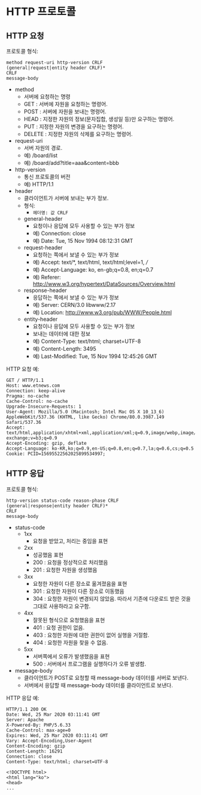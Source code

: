# HTTP 프로토콜

## HTTP 요청

프로토콜 형식:

```
method request-uri http-version CRLF
(general|request|entity header CRLF)*
CRLF
message-body
```

- method 
  - 서버에 요청하는 명령
  - GET : 서버에 자원을 요청하는 명령어.
  - POST : 서버에 자원을 보내는 명령어.
  - HEAD : 지정한 자원의 정보(문자집합, 생성일 등)만 요구하는 명령어.
  - PUT : 지정한 자원의 변경을 요구하는 명령어.
  - DELETE : 지정한 자원의 삭제를 요구하는 명령어.
- request-uri
  - 서버 자원의 경로.
  - 예) /board/list
  - 예) /board/add?title=aaa&content=bbb
- http-version
  - 통신 프로토콜의 버전
  - 예) HTTP/1.1
- header
  - 클라이언트가 서버에 보내는 부가 정보.
  - 형식:
    - `헤더명: 값 CRLF`
  - general-header
    - 요청이나 응답에 모두 사용할 수 있는 부가 정보
    - 예) Connection: close
    - 예) Date: Tue, 15 Nov 1994 08:12:31 GMT
  - request-header
    - 요청하는 쪽에서 보낼 수 있는 부가 정보
    - 예) Accept: text/*, text/html, text/html;level=1, */*
    - 예) Accept-Language: ko, en-gb;q=0.8, en;q=0.7
    - 예) Referer: http://www.w3.org/hypertext/DataSources/Overview.html
  - response-header
    - 응답하는 쪽에서 보낼 수 있는 부가 정보
    - 예) Server: CERN/3.0 libwww/2.17
    - 예) Location: http://www.w3.org/pub/WWW/People.html
  - entity-header
    - 요청이나 응답에 모두 사용할 수 있는 부가 정보
    - 보내는 데이터에 대한 정보
    - 예) Content-Type: text/html; charset=UTF-8
    - 예) Content-Length: 3495
    - 예) Last-Modified: Tue, 15 Nov 1994 12:45:26 GMT

HTTP 요청 예:

```
GET / HTTP/1.1
Host: www.etnews.com
Connection: keep-alive
Pragma: no-cache
Cache-Control: no-cache
Upgrade-Insecure-Requests: 1
User-Agent: Mozilla/5.0 (Macintosh; Intel Mac OS X 10_13_6) AppleWebKit/537.36 (KHTML, like Gecko) Chrome/80.0.3987.149 Safari/537.36
Accept: text/html,application/xhtml+xml,application/xml;q=0.9,image/webp,image/apng,*/*;q=0.8,application/signed-exchange;v=b3;q=0.9
Accept-Encoding: gzip, deflate
Accept-Language: ko-KR,ko;q=0.9,en-US;q=0.8,en;q=0.7,la;q=0.6,cs;q=0.5
Cookie: PCID=15695522562025899534997; 

```

## HTTP 응답

프로토콜 형식:

```
http-version status-code reason-phase CRLF
(general|response|entity header CRLF)*
CRLF
message-body
```

- status-code
  - 1xx
    - 요청을 받았고, 처리는 중임을 표현
  - 2xx
    - 성공했음 표현
    - 200 : 요청을 정상적으로 처리했음
    - 201 : 요청한 자원을 생성했음
  - 3xx
    - 요청한 자원이 다른 장소로 옮겨졌음을 표현
    - 301 : 요청한 자원이 다른 장소로 이동했음
    - 304 : 요청한 자원이 변경되지 않았음. 따라서 기존에 다운로드 받은 것을 그대로 사용하라고 요구함.
  - 4xx
    - 잘못된 형식으로 요청했음을 표현
    - 401 : 요청 권한이 없음.
    - 403 : 요청한 자원에 대한 권한이 없어 실행을 거절함.
    - 404 : 요청한 자원을 찾을 수 없음.
  - 5xx
    - 서버쪽에서 오류가 발생했음을 표현
    - 500 : 서버에서 프로그램을 실행하다가 오류 발생함.
- message-body
  - 클라이언트가 POST로 요청할 때 message-body 데이터를 서버로 보낸다.
  - 서버에서 응답할 때 message-body 데이터를 클라이언트로 보낸다.
  
HTTP 응답 예:

```
HTTP/1.1 200 OK
Date: Wed, 25 Mar 2020 03:11:41 GMT
Server: Apache
X-Powered-By: PHP/5.6.33
Cache-Control: max-age=0
Expires: Wed, 25 Mar 2020 03:11:41 GMT
Vary: Accept-Encoding,User-Agent
Content-Encoding: gzip
Content-Length: 16291
Connection: close
Content-Type: text/html; charset=UTF-8

<!DOCTYPE html>
<html lang="ko">
<head>
...

```
  